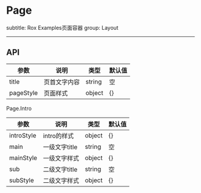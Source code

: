 # Page

subtitle: Rox Examples页面容器
group: Layout

---


## API

参数 | 说明 | 类型 | 默认值
-----|-----|-----|-----
title | 页首文字内容 | string| 空|
pageStyle | 页面样式 | object| {}|

Page.Intro

参数 | 说明 | 类型 | 默认值
-----|-----|-----|-----
introStyle | intro的样式 | object| {}|
main | 一级文字title | string| 空|
mainStyle | 一级文字样式 | object| {}|
sub | 二级文字title | string| 空|
subStyle | 二级文字样式 | object| {}|